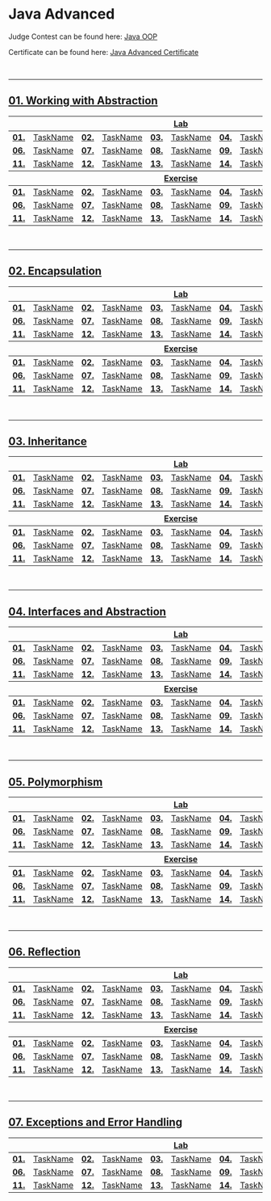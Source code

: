 # Java Advanced
Judge Contest can be found here: <a href="https://judge.softuni.org/Contests/#!/List/ByCategory/187/Java-OOP-Exercises">Java OOP</a>

Certificate can be found here: <a href="">Java Advanced Certificate</a>

<br/>

---

## <a href="Folder Link">01. Working with Abstraction
<table>
  <thead>
    <tr>
      <th colspan="10" style="text-align:center;">Lab</th>
    </tr>
  </thead>
  <tbody>
    <tr>
      <td><b>01.</b></td>
      <td><a href="XXXX">TaskName</a></td>
      <td><b>02.</b></td>
      <td><a href="XXXX">TaskName</a></td>
      <td><b>03.</b></td>
      <td><a href="XXXX">TaskName</a></td>
      <td><b>04.</b></td>
      <td><a href="XXXX">TaskName</a></td>
      <td><b>05.</b></td>
      <td><a href="XXXX">TaskName</a></td>
    </tr>
    <tr>
      <td><b>06.</b></td>
      <td><a href="XXXX">TaskName</a></td>
      <td><b>07.</b></td>
      <td><a href="XXXX">TaskName</a></td>
      <td><b>08.</b></td>
      <td><a href="XXXX">TaskName</a></td>
      <td><b>09.</b></td>
      <td><a href="XXXX">TaskName</a></td>
      <td><b>10.</b></td>
      <td><a href="XXXX">TaskName</a></td>
    </tr>
    <tr>
      <td><b>11.</b></td>
      <td><a href="XXXX">TaskName</a></td>
      <td><b>12.</b></td>
      <td><a href="XXXX">TaskName</a></td>
      <td><b>13.</b></td>
      <td><a href="XXXX">TaskName</a></td>
      <td><b>14.</b></td>
      <td><a href="XXXX">TaskName</a></td>
      <td><b>15.</b></td>
      <td><a href="XXXX">TaskName</a></td>
    </tr>
  </tbody>
  <thead>
    <tr>
      <th colspan="10" style="text-align:center;">Exercise</th>
    </tr>
  </thead>
  <tbody>
    <tr>
      <td><b>01.</b></td>
      <td><a href="XXXX">TaskName</a></td>
      <td><b>02.</b></td>
      <td><a href="XXXX">TaskName</a></td>
      <td><b>03.</b></td>
      <td><a href="XXXX">TaskName</a></td>
      <td><b>04.</b></td>
      <td><a href="XXXX">TaskName</a></td>
      <td><b>05.</b></td>
      <td><a href="XXXX">TaskName</a></td>
    </tr>
    <tr>
      <td><b>06.</b></td>
      <td><a href="XXXX">TaskName</a></td>
      <td><b>07.</b></td>
      <td><a href="XXXX">TaskName</a></td>
      <td><b>08.</b></td>
      <td><a href="XXXX">TaskName</a></td>
      <td><b>09.</b></td>
      <td><a href="XXXX">TaskName</a></td>
      <td><b>10.</b></td>
      <td><a href="XXXX">TaskName</a></td>
    </tr>
    <tr>
      <td><b>11.</b></td>
      <td><a href="XXXX">TaskName</a></td>
      <td><b>12.</b></td>
      <td><a href="XXXX">TaskName</a></td>
      <td><b>13.</b></td>
      <td><a href="XXXX">TaskName</a></td>
      <td><b>14.</b></td>
      <td><a href="XXXX">TaskName</a></td>
      <td><b>15.</b></td>
      <td><a href="XXXX">TaskName</a></td>
    </tr>
  </tbody>
</table>
<br/>

---

## <a href="Folder Link">02. Encapsulation
<table>
  <thead>
    <tr>
      <th colspan="10" style="text-align:center;">Lab</th>
    </tr>
  </thead>
  <tbody>
    <tr>
      <td><b>01.</b></td>
      <td><a href="XXXX">TaskName</a></td>
      <td><b>02.</b></td>
      <td><a href="XXXX">TaskName</a></td>
      <td><b>03.</b></td>
      <td><a href="XXXX">TaskName</a></td>
      <td><b>04.</b></td>
      <td><a href="XXXX">TaskName</a></td>
      <td><b>05.</b></td>
      <td><a href="XXXX">TaskName</a></td>
    </tr>
    <tr>
      <td><b>06.</b></td>
      <td><a href="XXXX">TaskName</a></td>
      <td><b>07.</b></td>
      <td><a href="XXXX">TaskName</a></td>
      <td><b>08.</b></td>
      <td><a href="XXXX">TaskName</a></td>
      <td><b>09.</b></td>
      <td><a href="XXXX">TaskName</a></td>
      <td><b>10.</b></td>
      <td><a href="XXXX">TaskName</a></td>
    </tr>
    <tr>
      <td><b>11.</b></td>
      <td><a href="XXXX">TaskName</a></td>
      <td><b>12.</b></td>
      <td><a href="XXXX">TaskName</a></td>
      <td><b>13.</b></td>
      <td><a href="XXXX">TaskName</a></td>
      <td><b>14.</b></td>
      <td><a href="XXXX">TaskName</a></td>
      <td><b>15.</b></td>
      <td><a href="XXXX">TaskName</a></td>
    </tr>
  </tbody>
  <thead>
    <tr>
      <th colspan="10" style="text-align:center;">Exercise</th>
    </tr>
  </thead>
  <tbody>
    <tr>
      <td><b>01.</b></td>
      <td><a href="XXXX">TaskName</a></td>
      <td><b>02.</b></td>
      <td><a href="XXXX">TaskName</a></td>
      <td><b>03.</b></td>
      <td><a href="XXXX">TaskName</a></td>
      <td><b>04.</b></td>
      <td><a href="XXXX">TaskName</a></td>
      <td><b>05.</b></td>
      <td><a href="XXXX">TaskName</a></td>
    </tr>
    <tr>
      <td><b>06.</b></td>
      <td><a href="XXXX">TaskName</a></td>
      <td><b>07.</b></td>
      <td><a href="XXXX">TaskName</a></td>
      <td><b>08.</b></td>
      <td><a href="XXXX">TaskName</a></td>
      <td><b>09.</b></td>
      <td><a href="XXXX">TaskName</a></td>
      <td><b>10.</b></td>
      <td><a href="XXXX">TaskName</a></td>
    </tr>
    <tr>
      <td><b>11.</b></td>
      <td><a href="XXXX">TaskName</a></td>
      <td><b>12.</b></td>
      <td><a href="XXXX">TaskName</a></td>
      <td><b>13.</b></td>
      <td><a href="XXXX">TaskName</a></td>
      <td><b>14.</b></td>
      <td><a href="XXXX">TaskName</a></td>
      <td><b>15.</b></td>
      <td><a href="XXXX">TaskName</a></td>
    </tr>
  </tbody>
</table>
<br/>

---

## <a href="Folder Link">03. Inheritance
<table>
  <thead>
    <tr>
      <th colspan="10" style="text-align:center;">Lab</th>
    </tr>
  </thead>
  <tbody>
    <tr>
      <td><b>01.</b></td>
      <td><a href="XXXX">TaskName</a></td>
      <td><b>02.</b></td>
      <td><a href="XXXX">TaskName</a></td>
      <td><b>03.</b></td>
      <td><a href="XXXX">TaskName</a></td>
      <td><b>04.</b></td>
      <td><a href="XXXX">TaskName</a></td>
      <td><b>05.</b></td>
      <td><a href="XXXX">TaskName</a></td>
    </tr>
    <tr>
      <td><b>06.</b></td>
      <td><a href="XXXX">TaskName</a></td>
      <td><b>07.</b></td>
      <td><a href="XXXX">TaskName</a></td>
      <td><b>08.</b></td>
      <td><a href="XXXX">TaskName</a></td>
      <td><b>09.</b></td>
      <td><a href="XXXX">TaskName</a></td>
      <td><b>10.</b></td>
      <td><a href="XXXX">TaskName</a></td>
    </tr>
    <tr>
      <td><b>11.</b></td>
      <td><a href="XXXX">TaskName</a></td>
      <td><b>12.</b></td>
      <td><a href="XXXX">TaskName</a></td>
      <td><b>13.</b></td>
      <td><a href="XXXX">TaskName</a></td>
      <td><b>14.</b></td>
      <td><a href="XXXX">TaskName</a></td>
      <td><b>15.</b></td>
      <td><a href="XXXX">TaskName</a></td>
    </tr>
  </tbody>
  <thead>
    <tr>
      <th colspan="10" style="text-align:center;">Exercise</th>
    </tr>
  </thead>
  <tbody>
    <tr>
      <td><b>01.</b></td>
      <td><a href="XXXX">TaskName</a></td>
      <td><b>02.</b></td>
      <td><a href="XXXX">TaskName</a></td>
      <td><b>03.</b></td>
      <td><a href="XXXX">TaskName</a></td>
      <td><b>04.</b></td>
      <td><a href="XXXX">TaskName</a></td>
      <td><b>05.</b></td>
      <td><a href="XXXX">TaskName</a></td>
    </tr>
    <tr>
      <td><b>06.</b></td>
      <td><a href="XXXX">TaskName</a></td>
      <td><b>07.</b></td>
      <td><a href="XXXX">TaskName</a></td>
      <td><b>08.</b></td>
      <td><a href="XXXX">TaskName</a></td>
      <td><b>09.</b></td>
      <td><a href="XXXX">TaskName</a></td>
      <td><b>10.</b></td>
      <td><a href="XXXX">TaskName</a></td>
    </tr>
    <tr>
      <td><b>11.</b></td>
      <td><a href="XXXX">TaskName</a></td>
      <td><b>12.</b></td>
      <td><a href="XXXX">TaskName</a></td>
      <td><b>13.</b></td>
      <td><a href="XXXX">TaskName</a></td>
      <td><b>14.</b></td>
      <td><a href="XXXX">TaskName</a></td>
      <td><b>15.</b></td>
      <td><a href="XXXX">TaskName</a></td>
    </tr>
  </tbody>
</table>
<br/>

---

## <a href="Folder Link">04. Interfaces and Abstraction
<table>
  <thead>
    <tr>
      <th colspan="10" style="text-align:center;">Lab</th>
    </tr>
  </thead>
  <tbody>
    <tr>
      <td><b>01.</b></td>
      <td><a href="XXXX">TaskName</a></td>
      <td><b>02.</b></td>
      <td><a href="XXXX">TaskName</a></td>
      <td><b>03.</b></td>
      <td><a href="XXXX">TaskName</a></td>
      <td><b>04.</b></td>
      <td><a href="XXXX">TaskName</a></td>
      <td><b>05.</b></td>
      <td><a href="XXXX">TaskName</a></td>
    </tr>
    <tr>
      <td><b>06.</b></td>
      <td><a href="XXXX">TaskName</a></td>
      <td><b>07.</b></td>
      <td><a href="XXXX">TaskName</a></td>
      <td><b>08.</b></td>
      <td><a href="XXXX">TaskName</a></td>
      <td><b>09.</b></td>
      <td><a href="XXXX">TaskName</a></td>
      <td><b>10.</b></td>
      <td><a href="XXXX">TaskName</a></td>
    </tr>
    <tr>
      <td><b>11.</b></td>
      <td><a href="XXXX">TaskName</a></td>
      <td><b>12.</b></td>
      <td><a href="XXXX">TaskName</a></td>
      <td><b>13.</b></td>
      <td><a href="XXXX">TaskName</a></td>
      <td><b>14.</b></td>
      <td><a href="XXXX">TaskName</a></td>
      <td><b>15.</b></td>
      <td><a href="XXXX">TaskName</a></td>
    </tr>
  </tbody>
  <thead>
    <tr>
      <th colspan="10" style="text-align:center;">Exercise</th>
    </tr>
  </thead>
  <tbody>
    <tr>
      <td><b>01.</b></td>
      <td><a href="XXXX">TaskName</a></td>
      <td><b>02.</b></td>
      <td><a href="XXXX">TaskName</a></td>
      <td><b>03.</b></td>
      <td><a href="XXXX">TaskName</a></td>
      <td><b>04.</b></td>
      <td><a href="XXXX">TaskName</a></td>
      <td><b>05.</b></td>
      <td><a href="XXXX">TaskName</a></td>
    </tr>
    <tr>
      <td><b>06.</b></td>
      <td><a href="XXXX">TaskName</a></td>
      <td><b>07.</b></td>
      <td><a href="XXXX">TaskName</a></td>
      <td><b>08.</b></td>
      <td><a href="XXXX">TaskName</a></td>
      <td><b>09.</b></td>
      <td><a href="XXXX">TaskName</a></td>
      <td><b>10.</b></td>
      <td><a href="XXXX">TaskName</a></td>
    </tr>
    <tr>
      <td><b>11.</b></td>
      <td><a href="XXXX">TaskName</a></td>
      <td><b>12.</b></td>
      <td><a href="XXXX">TaskName</a></td>
      <td><b>13.</b></td>
      <td><a href="XXXX">TaskName</a></td>
      <td><b>14.</b></td>
      <td><a href="XXXX">TaskName</a></td>
      <td><b>15.</b></td>
      <td><a href="XXXX">TaskName</a></td>
    </tr>
  </tbody>
</table>
<br/>

---

## <a href="Folder Link">05. Polymorphism
<table>
  <thead>
    <tr>
      <th colspan="10" style="text-align:center;">Lab</th>
    </tr>
  </thead>
  <tbody>
    <tr>
      <td><b>01.</b></td>
      <td><a href="XXXX">TaskName</a></td>
      <td><b>02.</b></td>
      <td><a href="XXXX">TaskName</a></td>
      <td><b>03.</b></td>
      <td><a href="XXXX">TaskName</a></td>
      <td><b>04.</b></td>
      <td><a href="XXXX">TaskName</a></td>
      <td><b>05.</b></td>
      <td><a href="XXXX">TaskName</a></td>
    </tr>
    <tr>
      <td><b>06.</b></td>
      <td><a href="XXXX">TaskName</a></td>
      <td><b>07.</b></td>
      <td><a href="XXXX">TaskName</a></td>
      <td><b>08.</b></td>
      <td><a href="XXXX">TaskName</a></td>
      <td><b>09.</b></td>
      <td><a href="XXXX">TaskName</a></td>
      <td><b>10.</b></td>
      <td><a href="XXXX">TaskName</a></td>
    </tr>
    <tr>
      <td><b>11.</b></td>
      <td><a href="XXXX">TaskName</a></td>
      <td><b>12.</b></td>
      <td><a href="XXXX">TaskName</a></td>
      <td><b>13.</b></td>
      <td><a href="XXXX">TaskName</a></td>
      <td><b>14.</b></td>
      <td><a href="XXXX">TaskName</a></td>
      <td><b>15.</b></td>
      <td><a href="XXXX">TaskName</a></td>
    </tr>
  </tbody>
  <thead>
    <tr>
      <th colspan="10" style="text-align:center;">Exercise</th>
    </tr>
  </thead>
  <tbody>
    <tr>
      <td><b>01.</b></td>
      <td><a href="XXXX">TaskName</a></td>
      <td><b>02.</b></td>
      <td><a href="XXXX">TaskName</a></td>
      <td><b>03.</b></td>
      <td><a href="XXXX">TaskName</a></td>
      <td><b>04.</b></td>
      <td><a href="XXXX">TaskName</a></td>
      <td><b>05.</b></td>
      <td><a href="XXXX">TaskName</a></td>
    </tr>
    <tr>
      <td><b>06.</b></td>
      <td><a href="XXXX">TaskName</a></td>
      <td><b>07.</b></td>
      <td><a href="XXXX">TaskName</a></td>
      <td><b>08.</b></td>
      <td><a href="XXXX">TaskName</a></td>
      <td><b>09.</b></td>
      <td><a href="XXXX">TaskName</a></td>
      <td><b>10.</b></td>
      <td><a href="XXXX">TaskName</a></td>
    </tr>
    <tr>
      <td><b>11.</b></td>
      <td><a href="XXXX">TaskName</a></td>
      <td><b>12.</b></td>
      <td><a href="XXXX">TaskName</a></td>
      <td><b>13.</b></td>
      <td><a href="XXXX">TaskName</a></td>
      <td><b>14.</b></td>
      <td><a href="XXXX">TaskName</a></td>
      <td><b>15.</b></td>
      <td><a href="XXXX">TaskName</a></td>
    </tr>
  </tbody>
</table>
<br/>

---

## <a href="Folder Link">06. Reflection
<table>
  <thead>
    <tr>
      <th colspan="10" style="text-align:center;">Lab</th>
    </tr>
  </thead>
  <tbody>
    <tr>
      <td><b>01.</b></td>
      <td><a href="XXXX">TaskName</a></td>
      <td><b>02.</b></td>
      <td><a href="XXXX">TaskName</a></td>
      <td><b>03.</b></td>
      <td><a href="XXXX">TaskName</a></td>
      <td><b>04.</b></td>
      <td><a href="XXXX">TaskName</a></td>
      <td><b>05.</b></td>
      <td><a href="XXXX">TaskName</a></td>
    </tr>
    <tr>
      <td><b>06.</b></td>
      <td><a href="XXXX">TaskName</a></td>
      <td><b>07.</b></td>
      <td><a href="XXXX">TaskName</a></td>
      <td><b>08.</b></td>
      <td><a href="XXXX">TaskName</a></td>
      <td><b>09.</b></td>
      <td><a href="XXXX">TaskName</a></td>
      <td><b>10.</b></td>
      <td><a href="XXXX">TaskName</a></td>
    </tr>
    <tr>
      <td><b>11.</b></td>
      <td><a href="XXXX">TaskName</a></td>
      <td><b>12.</b></td>
      <td><a href="XXXX">TaskName</a></td>
      <td><b>13.</b></td>
      <td><a href="XXXX">TaskName</a></td>
      <td><b>14.</b></td>
      <td><a href="XXXX">TaskName</a></td>
      <td><b>15.</b></td>
      <td><a href="XXXX">TaskName</a></td>
    </tr>
  </tbody>
  <thead>
    <tr>
      <th colspan="10" style="text-align:center;">Exercise</th>
    </tr>
  </thead>
  <tbody>
    <tr>
      <td><b>01.</b></td>
      <td><a href="XXXX">TaskName</a></td>
      <td><b>02.</b></td>
      <td><a href="XXXX">TaskName</a></td>
      <td><b>03.</b></td>
      <td><a href="XXXX">TaskName</a></td>
      <td><b>04.</b></td>
      <td><a href="XXXX">TaskName</a></td>
      <td><b>05.</b></td>
      <td><a href="XXXX">TaskName</a></td>
    </tr>
    <tr>
      <td><b>06.</b></td>
      <td><a href="XXXX">TaskName</a></td>
      <td><b>07.</b></td>
      <td><a href="XXXX">TaskName</a></td>
      <td><b>08.</b></td>
      <td><a href="XXXX">TaskName</a></td>
      <td><b>09.</b></td>
      <td><a href="XXXX">TaskName</a></td>
      <td><b>10.</b></td>
      <td><a href="XXXX">TaskName</a></td>
    </tr>
    <tr>
      <td><b>11.</b></td>
      <td><a href="XXXX">TaskName</a></td>
      <td><b>12.</b></td>
      <td><a href="XXXX">TaskName</a></td>
      <td><b>13.</b></td>
      <td><a href="XXXX">TaskName</a></td>
      <td><b>14.</b></td>
      <td><a href="XXXX">TaskName</a></td>
      <td><b>15.</b></td>
      <td><a href="XXXX">TaskName</a></td>
    </tr>
  </tbody>
</table>
<br/>

---

## <a href="Folder Link">07. Exceptions and Error Handling
<table>
  <thead>
    <tr>
      <th colspan="10" style="text-align:center;">Lab</th>
    </tr>
  </thead>
  <tbody>
    <tr>
      <td><b>01.</b></td>
      <td><a href="XXXX">TaskName</a></td>
      <td><b>02.</b></td>
      <td><a href="XXXX">TaskName</a></td>
      <td><b>03.</b></td>
      <td><a href="XXXX">TaskName</a></td>
      <td><b>04.</b></td>
      <td><a href="XXXX">TaskName</a></td>
      <td><b>05.</b></td>
      <td><a href="XXXX">TaskName</a></td>
    </tr>
    <tr>
      <td><b>06.</b></td>
      <td><a href="XXXX">TaskName</a></td>
      <td><b>07.</b></td>
      <td><a href="XXXX">TaskName</a></td>
      <td><b>08.</b></td>
      <td><a href="XXXX">TaskName</a></td>
      <td><b>09.</b></td>
      <td><a href="XXXX">TaskName</a></td>
      <td><b>10.</b></td>
      <td><a href="XXXX">TaskName</a></td>
    </tr>
    <tr>
      <td><b>11.</b></td>
      <td><a href="XXXX">TaskName</a></td>
      <td><b>12.</b></td>
      <td><a href="XXXX">TaskName</a></td>
      <td><b>13.</b></td>
      <td><a href="XXXX">TaskName</a></td>
      <td><b>14.</b></td>
      <td><a href="XXXX">TaskName</a></td>
      <td><b>15.</b></td>
      <td><a href="XXXX">TaskName</a></td>
    </tr>
  </tbody>
</table>
<br/>